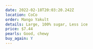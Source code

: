 ```yaml
---
date: 2022-02-18T20:03:20.242Z
location: CoCo
order: Mango Yakult
details: Large, 100% sugar, Less ice
price: $7.44
pearls: Good, chewy
buy_again: Y
---
```

